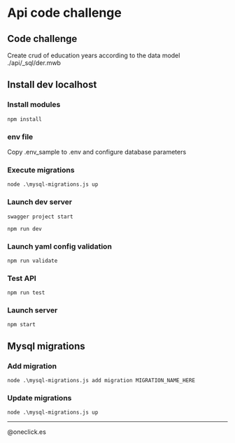 # Api code challenge

## Code challenge
Create crud of education years according to the data model ./api/_sql/der.mwb

## Install dev localhost
### Install modules
```
npm install
```
### env file
Copy .env_sample to .env and configure database parameters
### Execute migrations
```
node .\mysql-migrations.js up
```

### Launch dev server
```
swagger project start
```
```
npm run dev
```
### Launch yaml config validation
```
npm run validate
```
### Test API
```
npm run test
```
### Launch server
```
npm start
```

## Mysql migrations
### Add migration
```
node .\mysql-migrations.js add migration MIGRATION_NAME_HERE
```
### Update migrations
```
node .\mysql-migrations.js up
```
-------------

@oneclick.es
